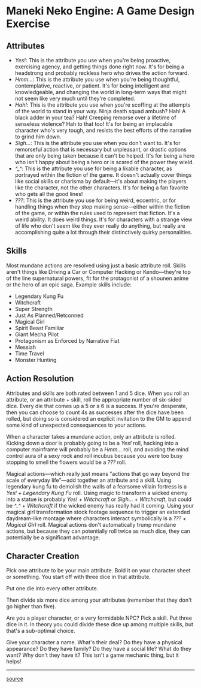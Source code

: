 # Maneki Neko Engine: A Game Design Exercise

## Attributes

* *Yes!*: This is the attribute you use when you're being proactive, exercising agency, and getting things done right now. It's for being a headstrong and probably reckless hero who drives the action forward.
* *Hmm…*: This is the attribute you use when you're being thoughtful, contemplative, reactive, or patient. It's for being intelligent and knowledgeable, and changing the world in long-term ways that might not seem like very much until they're completed.
* *Hah!*: This is the attribute you use when you're scoffing at the attempts of the world to stand in your way. Ninja death squad ambush? Hah! A black adder in your tea? Hah! Creeping remorse over a lifetime of senseless violence? Hah to that too! It's for being an implacable character who's very tough, and resists the best efforts of the narrative to grind him down.
* *Sigh…*: This is the attribute you use when you don't want to. It's for remorseful action that is necessary but unpleasant, or drastic options that are only being taken because it can't be helped. It's for being a hero who isn't happy about being a hero or is scared of the power they wield.
* *^_^*: This is the attribute you use for being a likable character, as portrayed within the fiction of the game. It doesn't actually cover things like social skills or charisma by default—it's about making the players like the character, not the other characters. It's for being a fan favorite who gets all the good lines!
* *???*: This is the attribute you use for being weird, eccentric, or for handling things when they stop making sense—either within the fiction of the game, or within the rules used to represent that fiction. It's a weird ability. It does weird things. It's for characters with a strange view of life who don't seem like they ever really do anything, but really are accomplishing quite a lot through their distinctively quirky personalities.

## Skills

Most mundane actions are resolved using just a basic attribute roll. Skills aren't things like Driving a Car or Computer Hacking or Kendo—they're top of the line supernatural powers, fit for the protagonist of a shounen anime or the hero of an epic saga. Example skills include:

* Legendary Kung Fu
* Witchcraft
* Super Strength
* Just As Planned/Retconned
* Magical Girl
* Spirit Beast Familiar
* Giant Mecha Pilot
* Protagonism as Enforced by Narrative Fiat
* Messiah
* Time Travel
* Monster Hunting

## Action Resolution

Attributes and skills are both rated between 1 and 5 dice. When you roll an attribute, or an attribute + skill, roll the appropriate number of six-sided dice. Every die that comes up a 5 or a 6 is a success. If you're desperate, then you can choose to count 4s as successes after the dice have been rolled, but doing so is considered an explicit invitation to the GM to append some kind of unexpected consequences to your actions.

When a character takes a mundane action, only an attribute is rolled. Kicking down a door is probably going to be a *Yes!* roll, hacking into a computer mainframe will probably be a *Hmm…* roll, and avoiding the mind control aura of a sexy rock and roll incubus because you were too busy stopping to smell the flowers would be a *???* roll.

Magical actions—which really just means "actions that go way beyond the scale of everyday life"—add together an attribute and a skill. Using legendary kung fu to demolish the walls of a fearsome villain fortress is a *Yes!* + *Legendary Kung Fu* roll. Using magic to transform a wicked enemy into a statue is probably *Yes!* + *Witchcraft* or *Sigh…* + *Witchcraft*, but could be *^_^* + *Witchcraft* if the wicked enemy has really had it coming. Using your magical girl transformation stock footage sequence to trigger an extended daydream-like montage where characters interact symbolically is a *???* + *Magical Girl* roll. Magical actions don't automatically trump mundane actions, but because they can potentially roll twice as much dice, they can potentially be a significant advantage.

## Character Creation

Pick one attribute to be your main attribute. Bold it on your character sheet or something. You start off with three dice in that attribute.

Put one die into every other attribute.

Then divide six more dice among your attributes (remember that they don't go higher than five).

Are you a player character, or a very formidable NPC? Pick a skill. Put three dice in it. In theory you could divide these dice up among multiple skills, but that's a sub-optimal choice.

Give your character a name. What's their deal? Do they have a physical appearance? Do they have family? Do they have a social life? What do they want? Why don't they have it? This isn't a game mechanic thing, but it helps!


----

[source](http://forum.theonyxpath.com/forum/main-category/exalted/68794-maneki-neko-engine-a-game-design-exercise)
